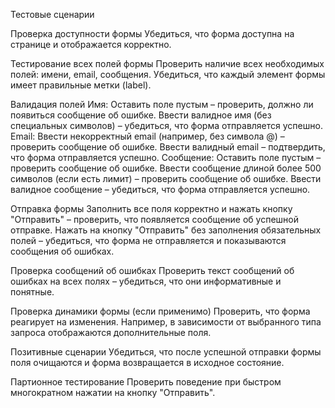 Тестовые сценарии

Проверка доступности формы
Убедиться, что форма доступна на странице и отображается корректно.

Тестирование всех полей формы
Проверить наличие всех необходимых полей: имени, email, сообщения.
Убедиться, что каждый элемент формы имеет правильные метки (label).

Валидация полей
Имя:
Оставить поле пустым – проверить, должно ли появиться сообщение об ошибке.
Ввести валидное имя (без специальных символов) – убедиться, что форма отправляется успешно.
Email:
Ввести некорректный email (например, без символа @) – проверить сообщение об ошибке.
Ввести валидный email – подтвердить, что форма отправляется успешно.
Сообщение:
Оставить поле пустым – проверить сообщение об ошибке.
Ввести сообщение длиной более 500 символов (если есть лимит) – проверить сообщение об ошибке.
Ввести валидное сообщение – убедиться, что форма отправляется успешно.

Отправка формы
Заполнить все поля корректно и нажать кнопку "Отправить" – проверить, что появляется сообщение об успешной отправке.
Нажать на кнопку "Отправить" без заполнения обязательных полей – убедиться, что форма не отправляется и показываются сообщения об ошибках.

Проверка сообщений об ошибках
Проверить текст сообщений об ошибках на всех полях – убедиться, что они информативные и понятные.

Проверка динамики формы (если применимо)
Проверить, что форма реагирует на изменения. Например, в зависимости от выбранного типа запроса отображаются дополнительные поля.

Позитивные сценарии
Убедиться, что после успешной отправки формы поля очищаются и форма возвращается в исходное состояние.

Партионное тестирование
Проверить поведение при быстром многократном нажатии на кнопку "Отправить".
